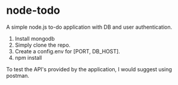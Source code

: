 # node-todo
A simple node.js to-do application with DB and user authentication.

1. Install mongodb
2. Simply clone the repo.
3. Create a config.env for [PORT, DB_HOST].
4. npm install

To test the API's provided by the application, I would suggest using postman.
